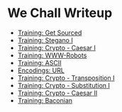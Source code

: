 We Chall Writeup
===
- [Training: Get Sourced](https://github.com/CTFPractice/CTF/blob/master/We%20Chall/Get%20Sourced.md)
- [Training: Stegano I](https://github.com/CTFPractice/CTF/blob/master/We%20Chall/Stegano%20I.md)
- [Training: Crypto - Caesar I](https://github.com/CTFPractice/CTF/blob/master/We%20Chall/Crypto%20-%20Caesar%20I.md)
- [Training: WWW-Robots](https://github.com/CTFPractice/CTF/blob/master/We%20Chall/WWW-Robots.md)
- [Training: ASCII](https://github.com/CTFPractice/CTF/blob/master/We%20Chall/ASCII.md)
- [Encodings: URL](https://github.com/CTFPractice/CTF/blob/master/We%20Chall/URL.md)
- [Training: Crypto - Transposition I]()
- [Training: Crypto - Substitution I]()
- [Training: Crypto - Caesar II](https://github.com/CTFPractice/CTF/blob/master/We%20Chall/Crypto%20-%20Caesar%20II.md)
- [Training: Baconian](https://github.com/CTFPractice/CTF/blob/master/We%20Chall/Baconian.md)